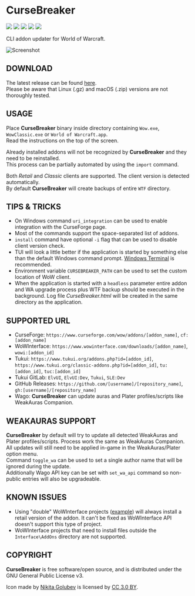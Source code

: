# CurseBreaker

[<img src="https://img.shields.io/github/release/AcidWeb/CurseBreaker">](https://github.com/AcidWeb/CurseBreaker/releases/latest) [<img src="https://img.shields.io/github/downloads/AcidWeb/CurseBreaker/latest/total">](https://github.com/AcidWeb/CurseBreaker/releases/latest) [<img src="https://img.shields.io/github/downloads/AcidWeb/CurseBreaker/total">](https://github.com/AcidWeb/CurseBreaker/releases/latest) [<img src="https://img.shields.io/github/workflow/status/AcidWeb/CurseBreaker/Binary%20builder">](https://github.com/AcidWeb/CurseBreaker/actions) [<img src="https://img.shields.io/discord/362155557488164874?logo=discord">](https://discord.gg/G2SXFGb)

CLI addon updater for World of Warcraft.

![Screenshot](https://i.imgur.com/s9kOx2R.png)

## DOWNLOAD
The latest release can be found [here](https://github.com/AcidWeb/CurseBreaker/releases/latest).\
Please be aware that Linux (.gz) and macOS (.zip) versions are not thoroughly tested.

## USAGE
Place **CurseBreaker** binary inside directory containing `Wow.exe`, `WowClassic.exe` or `World of Warcraft.app`.\
Read the instructions on the top of the screen.

Already installed addons will not be recognized by **CurseBreaker** and they need to be reinstalled.\
This process can be partially automated by using the `import` command.

Both _Retail_ and _Classic_ clients are supported. The client version is detected automatically.\
By default **CurseBreaker** will create backups of entire `WTF` directory.

## TIPS & TRICKS
- On Windows command `uri_integration` can be used to enable integration with the CurseForge page.
- Most of the commands support the space-separated list of addons.
- `install` command have optional `-i` flag that can be used to disable client version check.
- TUI will look a little better if the application is started by something else than the default Windows command prompt. [Windows Terminal](https://github.com/microsoft/terminal) is recommended.
- Environment variable `CURSEBREAKER_PATH` can be used to set the custom location of WoW client.
- When the application is started with a `headless` parameter entire addon and WA upgrade process plus WTF backup should be executed in the background. Log file _CurseBreaker.html_ will be created in the same directory as the application.

## SUPPORTED URL
- CurseForge: `https://www.curseforge.com/wow/addons/[addon_name]`, `cf:[addon_name]`
- WoWInterface: `https://www.wowinterface.com/downloads/[addon_name]`, `wowi:[addon_id]`
- Tukui: `https://www.tukui.org/addons.php?id=[addon_id]`, `https://www.tukui.org/classic-addons.php?id=[addon_id]`, `tu:[addon_id]`, `tuc:[addon_id]`
- Tukui GitLab: `ElvUI`, `ElvUI:Dev`, `Tukui`, `SLE:Dev`
- GitHub Releases: `https://github.com/[username]/[repository_name]`, `gh:[username]/[repository_name]`
- Wago: **CurseBreaker** can update auras and Plater profiles/scripts like WeakAuras Companion.

## WEAKAURAS SUPPORT
**CurseBreaker** by default will try to update all detected WeakAuras and Plater profiles/scripts. Process work the same as WeakAuras Companion.\
All updates will still need to be applied in-game in the WeakAuras/Plater option menu.\
Command `toggle_wa` can be used to set a single author name that will be ignored during the update.\
Additionally Wago API key can be set with `set_wa_api` command so non-public entries will also be upgradeable.

## KNOWN ISSUES
- Using "double" WoWInterface projects ([example](https://www.wowinterface.com/downloads/info5086-BigWigsBossmods)) will always install a retail version of the addon. It can't be fixed as WoWInterface API doesn't support this type of project.
- WoWInterface projects that need to install files outside the `Interface\AddOns` directory are not supported.

## COPYRIGHT
**CurseBreaker** is free software/open source, and is distributed under the GNU General Public License v3.

Icon made by [Nikita Golubev](https://www.flaticon.com/authors/nikita-golubev) is licensed by [CC 3.0 BY](http://creativecommons.org/licenses/by/3.0/).
